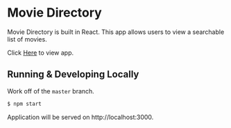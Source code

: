 # Movie Directory

Movie Directory is built in React. This app allows users to view a searchable list of movies.

Click [Here](https://darrens-movie-directory.herokuapp.com/) to view app.

## Running & Developing Locally

Work off of the ```master``` branch.

```bash
$ npm start
```

Application will be served on http://localhost:3000.